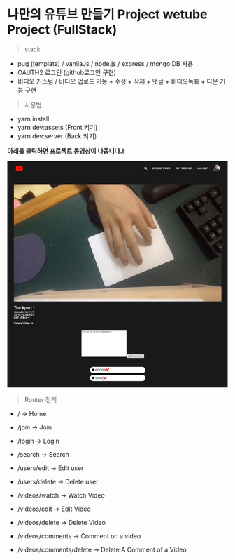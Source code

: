 # 나만의 유튜브 만들기 Project wetube Project (FullStack)

> stack
- pug (template) / vanilaJs / node.js / express / mongo DB 사용
- OAUTH2 로그인 (github로그인 구현)
- 비디오 커스텀 / 비디오 업로드 기능 + 수정 + 삭제 + 댓글 + 비디오녹화 + 다운 기능 구현

> 사용법
- yarn install
- yarn dev:assets   (Front 켜기)
- yarn dev:server   (Back 켜기)

<b>아래를 클릭하면 프로젝트 동영상이 나옵니다.!</b>

[![영상을 보기위해 클릭해주세요](images/thumbnail.png)](https://user-images.githubusercontent.com/55338435/140600743-1f6ca6e1-a9cd-405a-919d-9825e20f9efc.mp4)

> Router 정책

- / -> Home
- /join -> Join
- /login -> Login
- /search -> Search

- /users/edit -> Edit user
- /users/delete -> Delete user

- /videos/watch -> Watch Video
- /videos/edit -> Edit Video
- /videos/delete -> Delete Video
- /videos/comments -> Comment on a video
- /videos/comments/delete -> Delete A Comment of a Video
